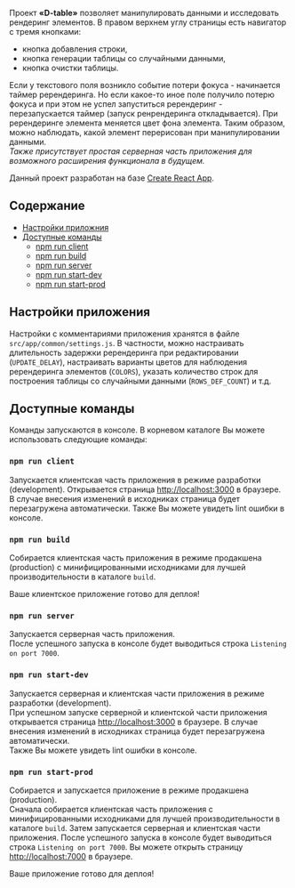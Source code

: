 Проект **«D-table»** позволяет манипулировать данными и исследовать рендеринг элементов.
В правом верхнем углу страницы есть навигатор с тремя кнопками: 
- кнопка добавления строки,
- кнопка генерации таблицы со случайными данными,
- кнопка очистки таблицы.<br>

Если у текстового поля возникло событие потери фокуса - начинается таймер ререндеринга. Но если какое-то иное поле получило потерю фокуса и при этом не успел запуститься ререндеринг - перезапускается таймер (запуск ренрендеринга откладывается).
При ререндеринге элемента меняется цвет фона элемента. Таким образом, можно наблюдать, какой элемент перерисован при манипулировании данными.<br>
*Также присутствует простая серверная часть приложения для возможного расширения функционала в будущем.*

Данный проект разработан на базе [Create React App](https://github.com/facebookincubator/create-react-app).

## Содержание

- [Настройки приложния](#Настройки-приложния)
- [Доступные команды](#Доступные-команды)
  - [npm run client](#npm-run-client)
  - [npm run build](#npm-run-build)
  - [npm run server](#npm-run-server)
  - [npm run start-dev](#npm-run-start-dev)
  - [npm run start-prod](#npm-run-start-prod)

## Настройки приложения

Настройки с комментариями приложения хранятся в файле `src/app/common/settings.js`.
В частности, можно настраивать длительность задержки ререндеринга при редактировании (`UPDATE_DELAY`), настраивать варианты цветов для наблюдения ререндеринга элементов (`COLORS`), указать количество строк для построения таблицы со случайными данными (`ROWS_DEF_COUNT`) и т.д.

## Доступные команды

Команды запускаются в консоле. В корневом каталоге Вы можете использовать следующие команды:

### `npm run client`

Запускается клиентская часть приложения в режиме разработки (development). Открывается страница [http://localhost:3000](http://localhost:3000) в браузере.<br>
В случае внесения изменений в исходниках страница будет перезагружена автоматически. Также Вы можете увидеть lint ошибки в консоле. 

### `npm run build`

Собирается клиентская часть приложения в режиме продакшена (production) с минифицированными исходниками для лучшей производительности в каталоге `build`.<br>

Ваше клиентское приложение готово для деплоя!

### `npm run server`

Запускается серверная часть приложения.<br>
После успешного запуска в консоле будет выводиться строка `Listening on port 7000`.

### `npm run start-dev`

Запускается серверная и клиентская части приложения в режиме разработки (development).<br>
При успешном запуске серверной и клиентской части приложения открывается страница [http://localhost:3000](http://localhost:3000) в браузере.
В случае внесения изменений в исходниках страница будет перезагружена автоматически.<br>
Также Вы можете увидеть lint ошибки в консоле. 

### `npm run start-prod`

Собирается и запускается приложение в режиме продакшена (production).<br>
Сначала собирается клиентская часть приложения с минифицированными исходниками для лучшей производительности в каталоге `build`. Затем запускается серверная и клиентская части приложения. После успешного запуска в консоле будет выводиться строка `Listening on port 7000`. Вы можете открыть страницу [http://localhost:7000](http://localhost:7000) в браузере.<br>

Ваше приложение готово для деплоя!

